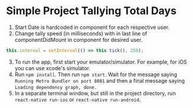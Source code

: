 # Simple Project Tallying Total Days

1. Start Date is hardcoded in component for each respective user.
2. Change tally speed (in milliseconds) with in last line of componentDidMount in component for desired user.

```javascript
this.interval = setInterval(() => this.tick(), 250);
```

3. To run the app, first start your emulator/simulator.  For example, for iOS you can use xcode's simulator.  
4. Run `npm install`.  Then run `npm start`.  Wait for the message saying `Running Metro Bundler on port 8081` and then a final message saying `Loading dependency graph, done.`
5. In a separate terminal window, but still in the project directory, run `react-native run-ios` or `react-native run-android`.

